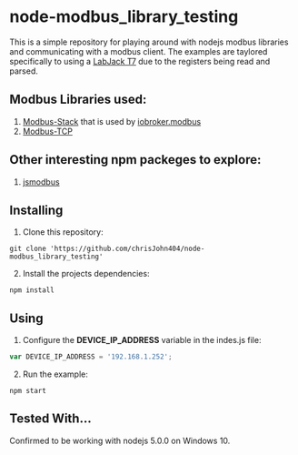 # node-modbus_library_testing

This is a simple repository for playing around with nodejs modbus libraries and communicating with a modbus client.  The examples are taylored specifically to using a [LabJack T7](https://labjack.com/products/t7) due to the registers being read and parsed.

## Modbus Libraries used:
1. [Modbus-Stack](https://www.npmjs.com/package/modbus-stack) that is used by [iobroker.modbus](https://www.npmjs.com/package/iobroker.modbus)
2. [Modbus-TCP](https://www.npmjs.com/package/modbus-tcp)

## Other interesting npm packeges to explore:
1. [jsmodbus](https://www.npmjs.com/package/jsmodbus)


## Installing
1. Clone this repository:
```
git clone 'https://github.com/chrisJohn404/node-modbus_library_testing'
```
2. Install the projects dependencies:
```
npm install
```

## Using
1. Configure the **DEVICE_IP_ADDRESS** variable in the indes.js file:
```javascript
var DEVICE_IP_ADDRESS = '192.168.1.252';
```
2. Run the example:
```
npm start
```

## Tested With...
Confirmed to be working with nodejs 5.0.0 on Windows 10.
